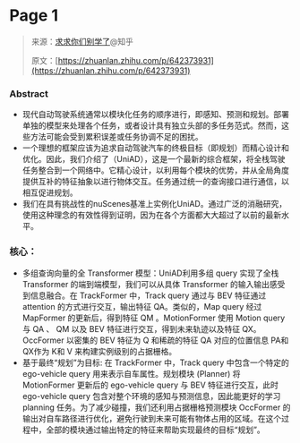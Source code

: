 # Page 1

> 来源：[求求你们别学了](https://www.zhihu.com/people/qiu-qiu-ni-men-bie-xue-liao)@知乎
>
> 原文：[https://zhuanlan.zhihu.com/p/642373931](https://zhuanlan.zhihu.com/p/642373931)

### Abstract

* 现代自动驾驶系统通常以模块化任务的顺序进行，即感知、预测和规划。部署单独的模型来处理各个任务，或者设计具有独立头部的多任务范式。然而，这些方法可能会受到累积误差或任务协调不足的困扰。
* 一个理想的框架应该为追求自动驾驶汽车的终极目标（即规划）而精心设计和优化。因此，我们介绍了（UniAD），这是一个最新的综合框架，将全栈驾驶任务整合到一个网络中。它精心设计，以利用每个模块的优势，并从全局角度提供互补的特征抽象以进行物体交互。任务通过统一的查询接口进行通信，以相互促进规划。
* 我们在具有挑战性的nuScenes基准上实例化UniAD。通过广泛的消融研究，使用这种理念的有效性得到证明，因为在各个方面都大大超过了以前的最新水平。

### 核心：

* 多组查询向量的全 Transformer 模型：UniAD利用多组 query 实现了全栈 Transformer 的端到端模型，我们可以从具体 Transformer 的输入输出感受到信息融合。在 TrackFormer 中，Track query 通过与 BEV 特征通过 attention 的方式进行交互，输出特征 QA。类似的，Map query 经过 MapFormer 的更新后，得到特征 QM 。MotionFormer 使用 Motion query 与 QA 、 QM 以及 BEV 特征进行交互，得到未来轨迹以及特征 QX。OccFormer 以密集的 BEV 特征为 Q 和稀疏的特征 QA 对应的位置信息 PA和 QX作为 K和 V 来构建实例级别的占据栅格。
* 基于最终“规划”为目标: 在 TrackFormer 中，Track query 中包含一个特定的 ego-vehicle query 用来表示自车属性。规划模块 (Planner) 将 MotionFormer 更新后的 ego-vehicle query 与 BEV 特征进行交互，此时 ego-vehicle query 包含对整个环境的感知与预测信息，因此能更好的学习 planning 任务。为了减少碰撞，我们还利用占据栅格预测模块 OccFormer 的输出对自车路径进行优化，避免行驶到未来可能有物体占用的区域。在这个过程中，全部的模块通过输出特定的特征来帮助实现最终的目标“规划”。

